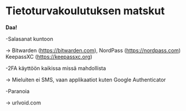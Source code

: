 # Tietoturvakoulutuksen matskut

**Daa!**

-Salasanat kuntoon

-> Bitwarden (https://bitwarden.com), NordPass (https://nordpass.com) KeepassXC (https://keepassxc.org)

-2FA käyttöön kaikissa missä mahdollista

-> Mieluiten ei SMS, vaan applikaatiot kuten Google Authenticator

-Paranoia

-> urlvoid.com
